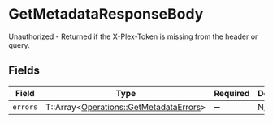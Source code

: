 # GetMetadataResponseBody

Unauthorized - Returned if the X-Plex-Token is missing from the header or query.


## Fields

| Field                                                                                   | Type                                                                                    | Required                                                                                | Description                                                                             |
| --------------------------------------------------------------------------------------- | --------------------------------------------------------------------------------------- | --------------------------------------------------------------------------------------- | --------------------------------------------------------------------------------------- |
| `errors`                                                                                | T::Array<[Operations::GetMetadataErrors](../../models/operations/getmetadataerrors.md)> | :heavy_minus_sign:                                                                      | N/A                                                                                     |